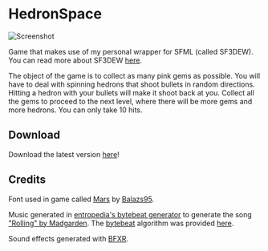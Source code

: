 HedronSpace
===========

![Screenshot](http://jibransyed.files.wordpress.com/2014/04/hedronspace_screen1.png)

Game that makes use of my personal wrapper for SFML (called SF3DEW).  You can read more about SF3DEW [here](https://github.com/JISyed/SF3DEW).

The object of the game is to collect as many pink gems as possible. You will have to deal with spinning hedrons that shoot bullets in random directions. Hitting a hedron with your bullets will make it shoot back at you. Collect all the gems to proceed to the next level, where there will be more gems and more hedrons. You can only take 10 hits.

Download
--------

Download the latest version [here](https://github.com/JISyed/HedronSpace/releases/latest)!

Credits
-------

Font used in game called [Mars](http://www.dafont.com/mars.font) by [Balazs95](http://www.dafont.com/altera.d4403).

Music generated in [entropedia's bytebeat generator](http://entropedia.co.uk/generative_music_1.2_beta/) to generate the song ["Rolling" by Madgarden](https://soundcloud.com/madgarden/rolling). The [bytebeat](http://canonical.org/~kragen/bytebeat/) algorithm was provided [here](https://github.com/erlehmann/algorithmic-symphonies/blob/master/rolling).

Sound effects generated with [BFXR](http://www.bfxr.net/).
